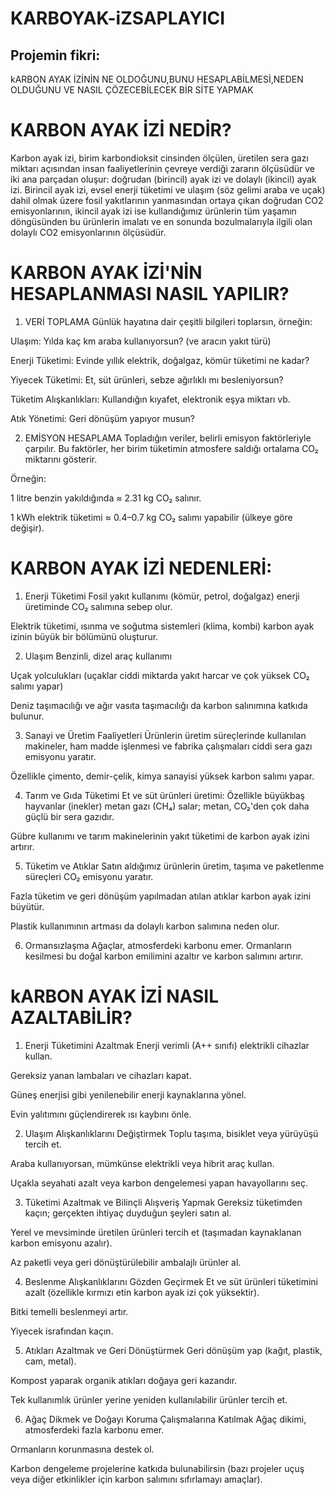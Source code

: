 # KARBOYAK-iZSAPLAYICI

## Projemin fikri:
kARBON AYAK İZİNİN NE OLDOĞUNU,BUNU HESAPLABİLMESİ,NEDEN OLDUĞUNU VE NASIL ÇÖZECEBİLECEK BİR SİTE YAPMAK

# KARBON AYAK İZİ NEDİR?
Karbon ayak izi, birim karbondioksit cinsinden ölçülen, üretilen sera gazı miktarı açısından insan faaliyetlerinin çevreye verdiği zararın ölçüsüdür ve iki ana parçadan oluşur: doğrudan (birincil) ayak izi ve dolaylı (ikincil) ayak izi. Birincil ayak izi, evsel enerji tüketimi ve ulaşım (söz gelimi araba ve uçak) dahil olmak üzere fosil yakıtlarının yanmasından ortaya çıkan doğrudan CO2 emisyonlarının, ikincil ayak izi ise kullandığımız ürünlerin tüm yaşamın döngüsünden bu ürünlerin imalatı ve en sonunda bozulmalarıyla ilgili olan dolaylı CO2 emisyonlarının ölçüsüdür.

# KARBON AYAK İZİ'NİN HESAPLANMASI  NASIL YAPILIR?
1. VERİ TOPLAMA
Günlük hayatına dair çeşitli bilgileri toplarsın, örneğin:

Ulaşım: Yılda kaç km araba kullanıyorsun? (ve aracın yakıt türü)

Enerji Tüketimi: Evinde yıllık elektrik, doğalgaz, kömür tüketimi ne kadar?

Yiyecek Tüketimi: Et, süt ürünleri, sebze ağırlıklı mı besleniyorsun?

Tüketim Alışkanlıkları: Kullandığın kıyafet, elektronik eşya miktarı vb.

Atık Yönetimi: Geri dönüşüm yapıyor musun?

2. EMİSYON HESAPLAMA
Topladığın veriler, belirli emisyon faktörleriyle çarpılır. Bu faktörler, her birim tüketimin atmosfere saldığı ortalama CO₂ miktarını gösterir.

Örneğin:

1 litre benzin yakıldığında ≈ 2.31 kg CO₂ salınır.

1 kWh elektrik tüketimi ≈ 0.4–0.7 kg CO₂ salımı yapabilir (ülkeye göre değişir).

# KARBON AYAK İZİ NEDENLERİ:
1. Enerji Tüketimi
Fosil yakıt kullanımı (kömür, petrol, doğalgaz) enerji üretiminde CO₂ salımına sebep olur.

Elektrik tüketimi, ısınma ve soğutma sistemleri (klima, kombi) karbon ayak izinin büyük bir bölümünü oluşturur.

2. Ulaşım
Benzinli, dizel araç kullanımı

Uçak yolculukları (uçaklar ciddi miktarda yakıt harcar ve çok yüksek CO₂ salımı yapar)

Deniz taşımacılığı ve ağır vasıta taşımacılığı da karbon salınımına katkıda bulunur.

3. Sanayi ve Üretim Faaliyetleri
Ürünlerin üretim süreçlerinde kullanılan makineler, ham madde işlenmesi ve fabrika çalışmaları ciddi sera gazı emisyonu yaratır.

Özellikle çimento, demir-çelik, kimya sanayisi yüksek karbon salımı yapar.

4. Tarım ve Gıda Tüketimi
Et ve süt ürünleri üretimi: Özellikle büyükbaş hayvanlar (inekler) metan gazı (CH₄) salar; metan, CO₂'den çok daha güçlü bir sera gazıdır.

Gübre kullanımı ve tarım makinelerinin yakıt tüketimi de karbon ayak izini artırır.

5. Tüketim ve Atıklar
Satın aldığımız ürünlerin üretim, taşıma ve paketlenme süreçleri CO₂ emisyonu yaratır.

Fazla tüketim ve geri dönüşüm yapılmadan atılan atıklar karbon ayak izini büyütür.

Plastik kullanımının artması da dolaylı karbon salımına neden olur.

6. Ormansızlaşma
Ağaçlar, atmosferdeki karbonu emer. Ormanların kesilmesi bu doğal karbon emilimini azaltır ve karbon salımını artırır.

# kARBON AYAK İZİ NASIL AZALTABİLİR?

1. Enerji Tüketimini Azaltmak
Enerji verimli (A++ sınıfı) elektrikli cihazlar kullan.

Gereksiz yanan lambaları ve cihazları kapat.

Güneş enerjisi gibi yenilenebilir enerji kaynaklarına yönel.

Evin yalıtımını güçlendirerek ısı kaybını önle.

2. Ulaşım Alışkanlıklarını Değiştirmek
Toplu taşıma, bisiklet veya yürüyüşü tercih et.

Araba kullanıyorsan, mümkünse elektrikli veya hibrit araç kullan.

Uçakla seyahati azalt veya karbon dengelemesi yapan havayollarını seç.

3. Tüketimi Azaltmak ve Bilinçli Alışveriş Yapmak
Gereksiz tüketimden kaçın; gerçekten ihtiyaç duyduğun şeyleri satın al.

Yerel ve mevsiminde üretilen ürünleri tercih et (taşımadan kaynaklanan karbon emisyonu azalır).

Az paketli veya geri dönüştürülebilir ambalajlı ürünler al.

4. Beslenme Alışkanlıklarını Gözden Geçirmek
Et ve süt ürünleri tüketimini azalt (özellikle kırmızı etin karbon ayak izi çok yüksektir).

Bitki temelli beslenmeyi artır.

Yiyecek israfından kaçın.

5. Atıkları Azaltmak ve Geri Dönüştürmek
Geri dönüşüm yap (kağıt, plastik, cam, metal).

Kompost yaparak organik atıkları doğaya geri kazandır.

Tek kullanımlık ürünler yerine yeniden kullanılabilir ürünler tercih et.

6. Ağaç Dikmek ve Doğayı Koruma Çalışmalarına Katılmak
Ağaç dikimi, atmosferdeki fazla karbonu emer.

Ormanların korunmasına destek ol.

Karbon dengeleme projelerine katkıda bulunabilirsin (bazı projeler uçuş veya diğer etkinlikler için karbon salımını sıfırlamayı amaçlar).







